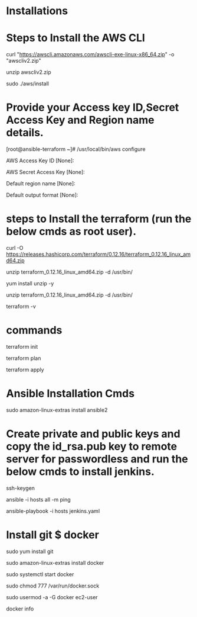 # Installations

# Steps to Install the AWS CLI 

curl "https://awscli.amazonaws.com/awscli-exe-linux-x86_64.zip" -o "awscliv2.zip"

unzip awscliv2.zip

sudo ./aws/install

# Provide your Access key ID,Secret Access Key and Region name details. 

[root@ansible-terraform ~]# /usr/local/bin/aws configure

AWS Access Key ID [None]:

AWS Secret Access Key [None]:

Default region name [None]:

Default output format [None]:

# steps to Install the terraform (run the below cmds as root user).

curl -O https://releases.hashicorp.com/terraform/0.12.16/terraform_0.12.16_linux_amd64.zip

unzip terraform_0.12.16_linux_amd64.zip -d /usr/bin/

yum install unzip -y

unzip terraform_0.12.16_linux_amd64.zip -d /usr/bin/

terraform -v

# commands

terraform init

terraform plan

terraform apply


# Ansible Installation Cmds

sudo amazon-linux-extras install ansible2


# Create private and public keys and copy the id_rsa.pub key to remote server for passwordless and run the below cmds to install jenkins.

ssh-keygen

ansible -i hosts all -m ping

ansible-playbook -i hosts jenkins.yaml


# Install git $ docker

sudo yum install git

sudo amazon-linux-extras install docker

sudo systemctl start docker

sudo chmod 777 /var/run/docker.sock

sudo usermod -a -G docker ec2-user

docker info

